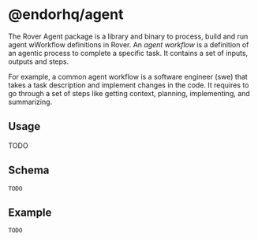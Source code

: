 # @endorhq/agent

The Rover Agent package is a library and binary to process, build and run agent wWorkflow definitions in Rover. An _agent workflow_ is a definition of an agentic process to complete a specific task. It contains a set of inputs, outputs and steps.

For example, a common agent workflow is a software engineer (swe) that takes a task description and implement changes in the code. It requires to go through a set of steps like getting context, planning, implementing, and summarizing.

## Usage

TODO

## Schema

```
TODO
```

## Example

```
TODO
```